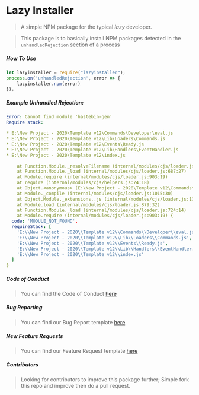 Lazy Installer
=====
> A simple NPM package for the typical *lazy* developer.

> This package is to basically install NPM packages detected in the `unhandledRejection` section of a process

##### How To Use
``` js
let lazyinstaller = require("lazyinstaller");
process.on('unhandledRejection', error => {
    lazyinstaller.npm(error)
});
```

##### Example Unhandled Rejection:
```yaml
Error: Cannot find module 'hastebin-gen'
Require stack:

* E:\New Project - 2020\Template v12\Commands\Developer\eval.js
* E:\New Project - 2020\Template v12\Lib\Loaders\Commands.js
* E:\New Project - 2020\Template v12\Events\Ready.js
* E:\New Project - 2020\Template v12\Lib\Handlers\EventHandler.js
* E:\New Project - 2020\Template v12\index.js

    at Function.Module._resolveFilename (internal/modules/cjs/loader.js:831:15)
    at Function.Module._load (internal/modules/cjs/loader.js:687:27)
    at Module.require (internal/modules/cjs/loader.js:903:19)
    at require (internal/modules/cjs/helpers.js:74:18)
    at Object.<anonymous> (E:\New Project - 2020\Template v12\Commands\Developer\eval.js:2:18)
    at Module._compile (internal/modules/cjs/loader.js:1015:30)
    at Object.Module._extensions..js (internal/modules/cjs/loader.js:1035:10)
    at Module.load (internal/modules/cjs/loader.js:879:32)
    at Function.Module._load (internal/modules/cjs/loader.js:724:14)
    at Module.require (internal/modules/cjs/loader.js:903:19) {
  code: 'MODULE_NOT_FOUND',
  requireStack: [
    'E:\\New Project - 2020\\Template v12\\Commands\\Developer\\eval.js',
    'E:\\New Project - 2020\\Template v12\\Lib\\Loaders\\Commands.js',
    'E:\\New Project - 2020\\Template v12\\Events\\Ready.js',
    'E:\\New Project - 2020\\Template v12\\Lib\\Handlers\\EventHandler.js',
    'E:\\New Project - 2020\\Template v12\\index.js'
  ]
}
```

##### Code of Conduct
> You can find the Code of Conduct [here](https://github.com/CyberCDN/Lazy-Installer/blob/main/CODE_OF_CONDUCT.md)

##### Bug Reporting
> You can find our Bug Report template [here](https://github.com/CyberCDN/Lazy-Installer/blob/main/.github/ISSUE_TEMPLATE/bug_report.md)

##### New Feature Requests
> You can find our Feature Request template [here](https://github.com/CyberCDN/Lazy-Installer/blob/main/.github/ISSUE_TEMPLATE/feature_request.md)

##### Contributors
> Looking for contributors to improve this package further;
> Simple fork this repo and improve then do a pull request. 
